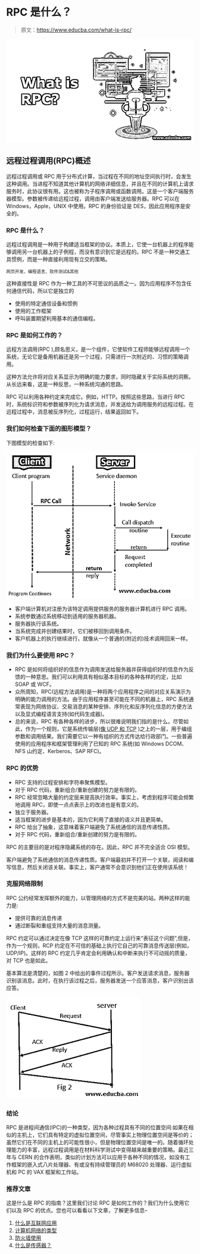 # RPC 是什么？

> 原文：<https://www.educba.com/what-is-rpc/>

![What-is-RPC](img/261c939c0804e5c900c90be724cd931b.png)



## 远程过程调用(RPC)概述

远程过程调用或 RPC 用于分布式计算，当过程在不同的地址空间执行时，会发生这种调用。当进程不知道其他计算机的网络详细信息，并且在不同的计算机上请求服务时，此协议很有用。这也被称为子程序调用或函数调用。这是一个客户端服务器模型。参数被传递给远程过程，调用由客户端发送给服务器。RPC 可以在 Windows，Apple，UNIX 中使用。RPC 的身份验证是 DES，因此应用程序是安全的。

### RPC 是什么？

远程过程调用是一种用于构建适当框架的协议。本质上，它使一台机器上的程序能够调用另一台机器上的子例程，而没有意识到它是远程的。RPC 不是一种交通工具惯例，而是一种直接利用现有立交的策略。

<small>网页开发、编程语言、软件测试&其他</small>

这种直接性是 RPC 作为一种工具的不可思议的品质之一。因为应用程序不包含任何通信代码，所以它是独立的

*   使用的特定通信设备和惯例
*   使用的工作框架
*   呼叫装置期望利用基本的通信编程。

### RPC 是如何工作的？

远程方法调用(RPC ),顾名思义，是一个组件，它使软件工程师能够远程调用一个系统，无论它是备用机器还是另一个过程，只需进行一次附近的、习惯的策略调用。

这种方法允许将对应关系显示为明确的能力要求，同时隐藏关于实际系统的洞察。从长远来看，这是一种反思，一种系统沟通的思路。

RPC 可以利用各种约定来完成它。例如，HTTP。按照这些思路，当进行 RPC 时，系统标识符和参数被序列化为请求消息，并发送给为调用服务的远程过程。在远程过程中，消息被反序列化，过程运行，结果返回如下。

### 我们如何检查下面的图形模型？

下图模型的检查如下:

![graph model](img/c014c485cc9dd69e4a9ec8020e74a497.png)



*   客户端计算机对注册为该特定调用提供服务的服务器计算机进行 RPC 调用。
*   系统参数通过系统移动到适用的服务器机器。
*   服务器执行该系统。
*   当系统完成并创建结果时，它们被移回到调用条件。
*   客户机器上的执行继续进行，就像从一个普通的(附近的)技术调用回来一样。

### **我们为什么要使用 RPC？**

*   RPC 是如何将组织好的信息作为调用发送给服务器并获得组织好的信息作为反馈的一种意思。我们可以利用具有相似基本目标的各种各样的约定，比如 SOAP 或 WCF。
*   众所周知，RPC(远程方法调用)是一种将两个应用程序之间的对应关系演示为明确的能力调用的方法。由于应用程序甚至可能在不同的机器上，RPC 系统通常表现为网络协议、交易消息的某种安排、序列化和反序列化信息的方便方法以及显式编程语言支持(如代码生成器)。
*   总的来说，RPC 有各种各样的进步，所以很难说明我们指的是什么。尽管如此，作为一个规则，它是系统传输层([像 UDP 和 TCP](https://www.educba.com/tcp-vs-udp/) )之上的一层，用于编组参数和调用结果。我们需要它以一种有组织的方式传达给行政部门。一些普遍使用的应用程序和框架管理利用了已知的 RPC 系统(如 Windows DCOM、NFS 山约定、Kerberos、SAP RFC)。

### RPC 的优势

*   RPC 支持的过程安排和字符串聚焦模型。
*   对于 RPC 代码，重新组合/重新创建的努力是有限的。
*   RPC 经常忽略大量的约定层来提高执行效率。事实上，考虑到程序可能会频繁地调用 RPC，即使一点点表示上的改进也是有意义的。
*   独立于服务器。
*   适当框架的进步是基本的，因为它利用了直接的语义并且更简单。
*   RPC 给出了抽象，这意味着客户端避免了系统通信的消息传递性质。
*   对于 RPC 代码，重新组合/重新创建的努力是有限的。

RPC 的主要目的是对程序隐藏系统的存在。因此，RPC 并不完全适合 OSI 模型。

客户端避免了系统通信的消息传递性质。客户端最初并不打开一个关联，阅读和编写信息，然后关闭该关联。事实上，客户通常不会意识到他们正在使用该系统！

### 克服网络限制

RPC 公约经常发挥额外的能力，以管理网络的方式不是完美的站。两种这样的能力是:

*   提供可靠的消息传递
*   通过断裂和重组支持大量的消息测量。

RPC 约定可以通过决定在像 TCP 这样的可靠约定上运行来“表征这个问题”,但是，作为一个规则，RCP 约定在不可信的基础上执行它自己的可靠消息传送层(例如，UDP/IP)。这样的 RPC 约定几乎肯定会利用确认和中断来执行不可动摇的质量，对 TCP 也是如此。

基本算法是清楚的，如图 2 中给出的事件过程所示。客户发送请求消息，服务器识别该消息。此时，在执行该过程之后，服务器发送一个应答消息，客户识别出该应答。

![Fig2](img/4bedef6d3a37c64b6dfaa7b18cdc8f56.png)



### 结论

RPC 是进程间通信(IPC)的一种类型，因为各种过程具有不同的位置空间:如果在相似的主机上，它们具有特定的虚拟位置空间，尽管事实上物理位置空间是等价的；虽然它们在不同的主机上的可能性很小，但是物理位置空间是唯一的。随着循环处理能力的丰富，远程过程调用是在材料科学测试中变得越来越重要的策略。最近三年与 CERN 的合作表明，类似的计划方法可以应用于各种不同的情况，如没有工作框架的嵌入式八片处理器、有或没有持续管理员的 M68020 处理器、运行虚拟机和 PC 的 VAX 框架和工作站。

### 推荐文章

这是什么是 RPC 的指南？这里我们讨论 RPC 是如何工作的？我们为什么使用它们以及 RPC 的优点。您也可以看看以下文章，了解更多信息–

1.  [什么是互联网应用](https://www.educba.com/what-is-internet-application/)
2.  [计算机网络的类型](https://www.educba.com/types-of-computer-network/)
3.  [防火墙使用](https://www.educba.com/firewall-uses/)
4.  [什么是传感器？](https://www.educba.com/what-is-sensors/)






